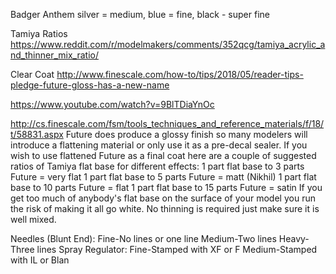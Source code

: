 Badger Anthem
silver = medium, blue = fine, black - super fine

Tamiya Ratios
https://www.reddit.com/r/modelmakers/comments/352qcg/tamiya_acrylic_and_thinner_mix_ratio/

Clear Coat
http://www.finescale.com/how-to/tips/2018/05/reader-tips-pledge-future-gloss-has-a-new-name

https://www.youtube.com/watch?v=9BlTDiaYnOc

http://cs.finescale.com/fsm/tools_techniques_and_reference_materials/f/18/t/58831.aspx
Future does produce a glossy finish so many modelers will introduce a flattening material or only use it as a pre-decal sealer. If you wish to use flattened Future as a final coat here are a couple of suggested ratios of Tamiya flat base for different effects:
      1 part flat base to 3 parts Future = very flat
      1 part flat base to 5 parts Future = matt (Nikhil)
      1 part flat base to 10 parts Future = flat
      1 part flat base to 15 parts Future = satin
      If you get too much of anybody's flat base on the surface of your model you run the risk of making it all go white. No thinning is required just make sure it is well mixed.

Needles (Blunt End):
Fine-No lines or one line
Medium-Two lines
Heavy-Three lines
Spray Regulator:
Fine-Stamped with XF or F
Medium-Stamped with IL or Blan
